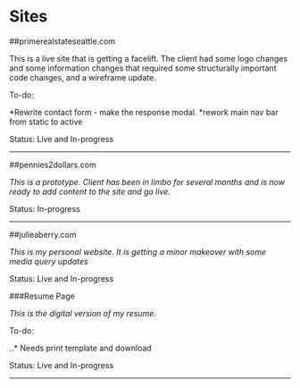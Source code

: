 # Sites

##primerealstateseattle.com

This is a live site that is getting a facelift. The client had some logo changes and some information changes that required some structurally important code changes, and a wireframe update. 

To-do:

  *Rewrite contact form - make the response modal.
  *rework main nav bar from static to active

Status: Live and In-progress

------------------------------------

##pennies2dollars.com

*This is a prototype. Client has been in limbo for several months and is now ready to add content to the site and go live.* 

Status: In-progress

------------------------------------

##julieaberry.com

*This is my personal website. It is getting a minor makeover with some media query updates*

Status: Live and In-progress


###Resume Page

*This is the digital version of my resume.*

To-do: 

..* Needs print template and download

Status: Live and In-progress

-----------------------------------



